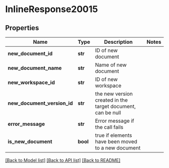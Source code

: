 # InlineResponse20015

## Properties
Name | Type | Description | Notes
------------ | ------------- | ------------- | -------------
**new_document_id** | **str** | ID of new document | 
**new_document_name** | **str** | Name of new document | 
**new_workspace_id** | **str** | ID of new workspace | 
**new_document_version_id** | **str** | the new version created in the target document, can be null | 
**error_message** | **str** | Error message if the call fails | 
**is_new_document** | **bool** | true if elements have been moved to a new document | 

[[Back to Model list]](../README.md#documentation-for-models) [[Back to API list]](../README.md#documentation-for-api-endpoints) [[Back to README]](../README.md)


